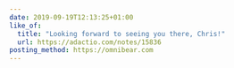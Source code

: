 ```yaml
---
date: 2019-09-19T12:13:25+01:00
like_of:
  title: "Looking forward to seeing you there, Chris!"
  url: https://adactio.com/notes/15836
posting_method: https://omnibear.com
---
```

